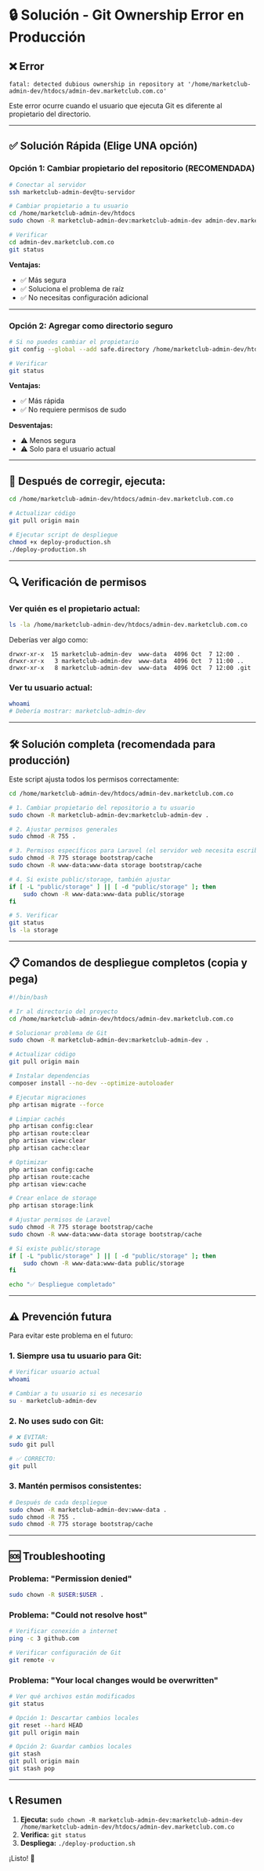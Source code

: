 # 🔒 Solución - Git Ownership Error en Producción

## ❌ Error

```
fatal: detected dubious ownership in repository at '/home/marketclub-admin-dev/htdocs/admin-dev.marketclub.com.co'
```

Este error ocurre cuando el usuario que ejecuta Git es diferente al propietario del directorio.

---

## ✅ Solución Rápida (Elige UNA opción)

### **Opción 1: Cambiar propietario del repositorio (RECOMENDADA)**

```bash
# Conectar al servidor
ssh marketclub-admin-dev@tu-servidor

# Cambiar propietario a tu usuario
cd /home/marketclub-admin-dev/htdocs
sudo chown -R marketclub-admin-dev:marketclub-admin-dev admin-dev.marketclub.com.co

# Verificar
cd admin-dev.marketclub.com.co
git status
```

**Ventajas:**

-   ✅ Más segura
-   ✅ Soluciona el problema de raíz
-   ✅ No necesitas configuración adicional

---

### **Opción 2: Agregar como directorio seguro**

```bash
# Si no puedes cambiar el propietario
git config --global --add safe.directory /home/marketclub-admin-dev/htdocs/admin-dev.marketclub.com.co

# Verificar
git status
```

**Ventajas:**

-   ✅ Más rápida
-   ✅ No requiere permisos de sudo

**Desventajas:**

-   ⚠️ Menos segura
-   ⚠️ Solo para el usuario actual

---

## 🚀 Después de corregir, ejecuta:

```bash
cd /home/marketclub-admin-dev/htdocs/admin-dev.marketclub.com.co

# Actualizar código
git pull origin main

# Ejecutar script de despliegue
chmod +x deploy-production.sh
./deploy-production.sh
```

---

## 🔍 Verificación de permisos

### Ver quién es el propietario actual:

```bash
ls -la /home/marketclub-admin-dev/htdocs/admin-dev.marketclub.com.co
```

Deberías ver algo como:

```
drwxr-xr-x  15 marketclub-admin-dev  www-data  4096 Oct  7 12:00 .
drwxr-xr-x   3 marketclub-admin-dev  www-data  4096 Oct  7 11:00 ..
drwxr-xr-x   8 marketclub-admin-dev  www-data  4096 Oct  7 12:00 .git
```

### Ver tu usuario actual:

```bash
whoami
# Debería mostrar: marketclub-admin-dev
```

---

## 🛠️ Solución completa (recomendada para producción)

Este script ajusta todos los permisos correctamente:

```bash
cd /home/marketclub-admin-dev/htdocs/admin-dev.marketclub.com.co

# 1. Cambiar propietario del repositorio a tu usuario
sudo chown -R marketclub-admin-dev:marketclub-admin-dev .

# 2. Ajustar permisos generales
sudo chmod -R 755 .

# 3. Permisos específicos para Laravel (el servidor web necesita escribir aquí)
sudo chmod -R 775 storage bootstrap/cache
sudo chown -R www-data:www-data storage bootstrap/cache

# 4. Si existe public/storage, también ajustar
if [ -L "public/storage" ] || [ -d "public/storage" ]; then
    sudo chown -R www-data:www-data public/storage
fi

# 5. Verificar
git status
ls -la storage
```

---

## 📋 Comandos de despliegue completos (copia y pega)

```bash
#!/bin/bash

# Ir al directorio del proyecto
cd /home/marketclub-admin-dev/htdocs/admin-dev.marketclub.com.co

# Solucionar problema de Git
sudo chown -R marketclub-admin-dev:marketclub-admin-dev .

# Actualizar código
git pull origin main

# Instalar dependencias
composer install --no-dev --optimize-autoloader

# Ejecutar migraciones
php artisan migrate --force

# Limpiar cachés
php artisan config:clear
php artisan route:clear
php artisan view:clear
php artisan cache:clear

# Optimizar
php artisan config:cache
php artisan route:cache
php artisan view:cache

# Crear enlace de storage
php artisan storage:link

# Ajustar permisos de Laravel
sudo chmod -R 775 storage bootstrap/cache
sudo chown -R www-data:www-data storage bootstrap/cache

# Si existe public/storage
if [ -L "public/storage" ] || [ -d "public/storage" ]; then
    sudo chown -R www-data:www-data public/storage
fi

echo "✅ Despliegue completado"
```

---

## ⚠️ Prevención futura

Para evitar este problema en el futuro:

### 1. Siempre usa tu usuario para Git:

```bash
# Verificar usuario actual
whoami

# Cambiar a tu usuario si es necesario
su - marketclub-admin-dev
```

### 2. No uses sudo con Git:

```bash
# ❌ EVITAR:
sudo git pull

# ✅ CORRECTO:
git pull
```

### 3. Mantén permisos consistentes:

```bash
# Después de cada despliegue
sudo chown -R marketclub-admin-dev:www-data .
sudo chmod -R 755 .
sudo chmod -R 775 storage bootstrap/cache
```

---

## 🆘 Troubleshooting

### Problema: "Permission denied"

```bash
sudo chown -R $USER:$USER .
```

### Problema: "Could not resolve host"

```bash
# Verificar conexión a internet
ping -c 3 github.com

# Verificar configuración de Git
git remote -v
```

### Problema: "Your local changes would be overwritten"

```bash
# Ver qué archivos están modificados
git status

# Opción 1: Descartar cambios locales
git reset --hard HEAD
git pull origin main

# Opción 2: Guardar cambios locales
git stash
git pull origin main
git stash pop
```

---

## 📞 Resumen

1. **Ejecuta:** `sudo chown -R marketclub-admin-dev:marketclub-admin-dev /home/marketclub-admin-dev/htdocs/admin-dev.marketclub.com.co`
2. **Verifica:** `git status`
3. **Despliega:** `./deploy-production.sh`

¡Listo! 🎉

